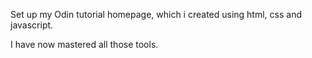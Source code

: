 Set up my Odin tutorial homepage, which i created using html, css and javascript.

I have now mastered all those tools.
